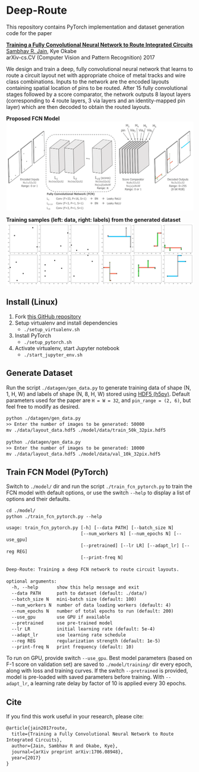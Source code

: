 # Deep-Route

This repository contains PyTorch implementation and dataset generation code for the paper

**[Training a Fully Convolutional Neural Network to Route Integrated Circuits](https://arxiv.org/abs/1706.08948)**
<br>
[Sambhav R. Jain](https://sites.google.com/view/sjain/home), Kye Okabe
<br>
arXiv-cs.CV (Computer Vision and Pattern Recognition) 2017

We design and train a deep, fully convolutional neural network that learns to route a circuit layout net with appropriate choice of metal tracks and wire class combinations. Inputs to the network are the encoded layouts containing spatial location of pins to be routed. After 15 fully convolutional stages followed by a score comparator, the network outputs 8 layout layers (corresponding to 4 route layers, 3 via layers and an identity-mapped pin layer) which are then decoded to obtain the routed layouts.

**Proposed FCN Model**
<img src='figs/Network.png'>

**Training samples (left: data, right: labels) from the generated dataset**
<img src='figs/sample_data.jpg'>

## Install (Linux)
1. Fork [this GitHub repository](https://github.com/sjain-stanford/deep-route)
2. Setup virtualenv and install dependencies
     * `./setup_virtualenv.sh`
3. Install PyTorch
     * `./setup_pytorch.sh` 
4. Activate virtualenv, start Jupyter notebook
    * `./start_jupyter_env.sh`

## Generate Dataset
Run the script `./datagen/gen_data.py` to generate training data of shape (N, 1, H, W) and labels of shape (N, 8, H, W) stored using [HDF5 (h5py)](https://github.com/h5py/h5py). Default parameters used for the paper are `H = W = 32`, and `pin_range = (2, 6)`, but feel free to modify as desired.
```
python ./datagen/gen_data.py
>> Enter the number of images to be generated: 50000
mv ./data/layout_data.hdf5 ./model/data/train_50k_32pix.hdf5

python ./datagen/gen_data.py
>> Enter the number of images to be generated: 10000
mv ./data/layout_data.hdf5 ./model/data/val_10k_32pix.hdf5
```

## Train FCN Model (PyTorch)
Switch to `./model/` dir and run the script `./train_fcn_pytorch.py` to train the FCN model with default options, or use the switch `--help` to display a list of options and their defaults.
```
cd ./model/
python ./train_fcn_pytorch.py --help
```

```
usage: train_fcn_pytorch.py [-h] [--data PATH] [--batch_size N]
                            [--num_workers N] [--num_epochs N] [--use_gpu]
                            [--pretrained] [--lr LR] [--adapt_lr] [--reg REG]
                            [--print-freq N]

Deep-Route: Training a deep FCN network to route circuit layouts.

optional arguments:
  -h, --help       show this help message and exit
  --data PATH      path to dataset (default: ./data/)
  --batch_size N   mini-batch size (default: 100)
  --num_workers N  number of data loading workers (default: 4)
  --num_epochs N   number of total epochs to run (default: 200)
  --use_gpu        use GPU if available
  --pretrained     use pre-trained model
  --lr LR          initial learning rate (default: 5e-4)
  --adapt_lr       use learning rate schedule
  --reg REG        regularization strength (default: 1e-5)
  --print-freq N   print frequency (default: 10)
```

To run on GPU, provide switch `--use_gpu`. Best model parameters (based on F-1 score on validation set) are saved to `./model/training/` dir every epoch, along with loss and training curves. If the switch `--pretrained` is provided, model is pre-loaded with saved parameters before training. With `--adapt_lr`, a learning rate delay by factor of 10 is applied every 30 epochs.

## Cite
If you find this work useful in your research, please cite:
```
@article{jain2017route,
  title={Training a Fully Convolutional Neural Network to Route Integrated Circuits},
  author={Jain, Sambhav R and Okabe, Kye},
  journal={arXiv preprint arXiv:1706.08948},
  year={2017}
}
```
